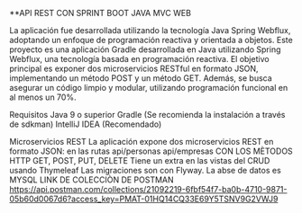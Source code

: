 **API REST CON SPRINT BOOT JAVA MVC WEB

La aplicación fue desarrollada utilizando la tecnología Java Spring Webflux, adoptando un enfoque de programación reactiva y orientada a objetos. 
Este proyecto es una aplicación Gradle desarrollada en Java utilizando Spring Webflux, una tecnología basada en programación reactiva.
El objetivo principal es exponer dos microservicios RESTful en formato JSON, implementando un método POST y un método GET. Además, se busca asegurar un código limpio y modular, utilizando programación funcional en al menos un 70%.

Requisitos
Java 9 o superior
Gradle (Se recomienda la instalación a través de sdkman)
IntelliJ IDEA (Recomendado)

Microservicios REST
La aplicación expone dos microservicios REST en formato JSON:
en las rutas api/personas
api/empresas
CON LOS MÈTODOS HTTP GET, POST, PUT, DELETE
Tiene un extra en las vistas del CRUD usando Thymeleaf
Las migraciones son con Flyway.
La abse de datos es MYSQL
LINK DE COLECCIÒN DE POSTMAN
https://api.postman.com/collections/21092219-6fbf54f7-ba0b-4710-9871-05b60d0067d6?access_key=PMAT-01HQ14CQ33E69Y5TSNV9G2VWJ9
